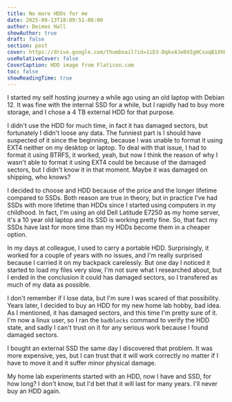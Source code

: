 ```yaml
---
title: No more HDDs for me
date: 2025-09-13T18:09:51-06:00
author: Deimos Hall
showAuthor: true
draft: false
section: post
cover: https://drive.google.com/thumbnail?id=1iD3-Dqkx4Je0dIgHCsxqB1XhR8PAIw6e&sz=w1920-h1080
useRelativeCover: false
CoverCaption: HDD image from Flaticon.com
toc: false
showReadingTime: true
---
```


I started my self hosting journey a while ago using an old laptop with Debian 12. It was fine with the internal SSD for a while, but I rapidly had to buy more storage, and I chose a 4 TB external HDD for that purpose.

I didn't use the HDD for much time, in fact it has damaged sectors, but fortunately I didn't loose any data. The funniest part is I should have suspected of it since the beginning, because I was unable to format it using EXT4 neither on my desktop or laptop. To deal with that issue, I had to format it using BTRFS, it worked, yeah, but now I think the reason of why I wasn't able to format it using EXT4 could be because of the damaged sectors, but I didn't know it in that moment. Maybe it was damaged on shipping, who knows?

I decided to choose and HDD because of the price and the longer lifetime compared to SSDs. Both reason are true in theory, but in practice I've had SSDs with more lifetime than HDDs since I started using computers in my childhood. In fact, I'm using an old Dell Latitude E7250 as my home server, it's a 10 year old laptop and its SSD is working pretty fine. So, that fact my SSDs have last for more time than my HDDs become them in a cheaper option.

In my days at colleague, I used to carry a portable HDD. Surprisingly, it worked for a couple of years with no issues, and I'm really surprised because I carried it on my backpack carelessly. But one day I noticed it started to load my files very slow, I'm not sure what I researched about, but I ended in the conclusion it could has damaged sectors, so I transfered as much of my data as possible.

I don't remember if I lose data, but I'm sure I was scared of that possibility. Years later, I decided to buy an HDD for my new home lab hobby, bad idea. As I mentioned, it has damaged sectors, and this time I'm pretty sure of it. I'm now a linux user, so I ran the `badblocks` command to verify the HDD state, and sadly I can't trust on it for any serious work because I found damaged sectors.

I bought an external SSD the same day I discovered that problem. It was more expensive, yes, but I can trust that it will work correctly no matter if I have to move it and it suffer minor physical damage.

My home lab experiments started with an HDD, now I have and SSD, for how long? I don't know, but I'd bet that it will last for many years. I'll never buy an HDD again.
